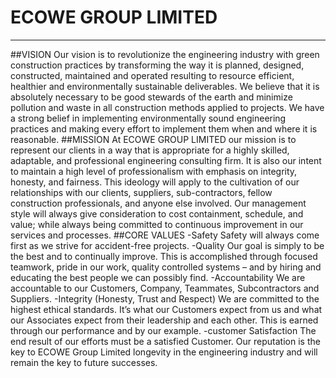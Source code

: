﻿# ECOWE GROUP LIMITED

---

##VISION
Our vision is to revolutionize the engineering industry with green construction practices by transforming the way it is planned, designed, constructed, maintained and operated resulting to resource efficient, healthier and environmentally sustainable deliverables. We believe that it is absolutely necessary to be good stewards of the earth and minimize pollution and waste in all construction methods applied to projects. We have a strong belief in implementing environmentally sound engineering practices and making every effort to implement them when and where it is reasonable.
##MISSION
At ECOWE GROUP LIMITED our mission is to represent our clients in a way that is appropriate for a highly skilled, adaptable, and professional engineering consulting firm. It is also our intent to maintain a high level of professionalism with emphasis on integrity, honesty, and fairness. This ideology will apply to the cultivation of our relationships with our clients, suppliers, sub-contractors, fellow construction professionals, and anyone else involved. Our management style will always give consideration to cost containment, schedule, and value; while always being committed to continuous improvement in our services and processes.
##CORE VALUES
-Safety
Safety will always come first as we strive for accident-free projects.
-Quality
Our goal is simply to be the best and to continually improve. This is accomplished through focused teamwork, pride in our work, quality controlled systems – and by hiring and educating the best people we can possibly find.
-Accountability
We are accountable to our Customers, Company, Teammates, Subcontractors and Suppliers.
-Integrity
 (Honesty, Trust and Respect)
We are committed to the highest ethical standards. It’s what our Customers expect from us and what our Associates expect from their leadership and each other. This is earned through our performance and by our example.
-customer Satisfaction
The end result of our efforts must be a satisfied Customer. Our reputation is the key to ECOWE Group Limited longevity in the engineering industry and will remain the key to future successes.
